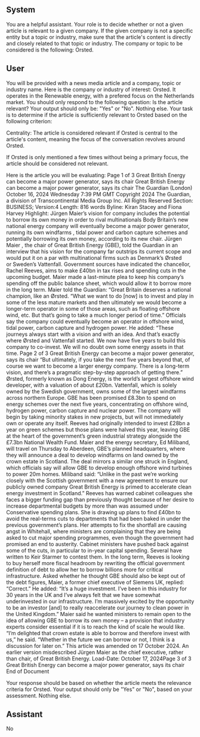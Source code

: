 ## System

You are a helpful assistant. Your role is to decide whether or not a given article is relevant to a given company. If the given company is not a specific entity but a topic or industry, make sure that the article's content is directly and closely related to that topic or industry. The company or topic to be considered is the following: Orsted.

## User


You will be provided with a news media article and a company, topic or industry name. Here is the company or industry of interest: Orsted. It operates in the Renewable energy, with a prefered focus on the Netherlands market. You should only respond to the following question: Is the article relevant? Your output should only be: "Yes" or "No". Nothing else. Your task is to determine if the article is sufficiently relevant to Orsted based on the following criterion:

Centrality: The article is considered relevant if Orsted is central to the article's content, meaning the focus of the conversation revolves around Orsted.

If Orsted is only mentioned a few times without being a primary focus, the article should be considered not relevant.

Here is the article you will be evaluating: Page 1 of 3
Great British Energy can become a major power generator, says its chair
Great British Energy can become a major power generator, says its chair
The Guardian (London)
October 16, 2024 Wednesday 7:39 PM GMT
Copyright 2024 The Guardian, a division of Transcontinental Media Group Inc. All Rights Reserved
Section: BUSINESS; Version:4
Length: 816 words
Byline: Kiran Stacey and Fiona Harvey
Highlight: Jürgen Maier’s vision for company includes the potential to borrow its own money in order to rival 
multinationals
Body
Britain’s new national energy company will eventually become a major power generator, running its own windfarms 
, tidal power and carbon capture schemes and potentially borrowing its own money, according to its new chair.
Jürgen Maier , the chair of Great British Energy  (GBE), told the Guardian in an interview that his vision for the 
company far outstrips its current scope and would put it on a par with multinational firms such as Denmark’s Ørsted  
or Sweden’s Vattenfall.
Government sources have indicated the chancellor, Rachel Reeves, aims to make £40bn in tax rises and spending 
cuts  in the upcoming budget. Maier made a last-minute plea to keep his company’s spending off the public balance 
sheet, which would allow it to borrow more in the long term.
Maier told the Guardian: “Great Britain deserves a national champion, like an Ørsted.
“What we want to do [now] is to invest and play in some of the less mature markets and then ultimately we would 
become a longer-term operator in some of those areas, such as floating offshore wind, etc. But that’s going to take 
a much longer period of time.”
Officials say the company could eventually become an operator in offshore wind, tidal power, carbon capture and 
hydrogen power.
He added: “These journeys always start with a vision and with an idea. And that’s exactly where Ørsted and 
Vattenfall started. We now have five years to build this company to co-invest. We will no doubt own some energy 
assets in that time.
Page 2 of 3
Great British Energy can become a major power generator, says its chair
“But ultimately, if you take the next five years beyond that, of course we want to become a larger energy company. 
There is a long-term vision, and there’s a pragmatic step-by-step approach of getting there.”
Ørsted, formerly known as Dong Energy, is the world’s largest offshore wind developer, with a valuation of about 
£20bn. Vattenfall, which is solely owned by the Swedish government, owns some of the largest windfarms across 
northern Europe.
GBE has been promised £8.3bn to spend on energy schemes over the next five years, concentrating on offshore 
wind, hydrogen power, carbon capture and nuclear power.  The company will begin by taking minority stakes in new 
projects, but will not immediately own or operate any itself.
Reeves had originally intended to invest £28bn a year on green schemes but those plans were halved  this year, 
leaving GBE at the heart of the government’s green industrial strategy alongside the £7.3bn National Wealth Fund.
Maier and the energy secretary, Ed Miliband, will travel on Thursday to Aberdeen, GBE’s planned headquarters, 
where they will announce a deal to develop windfarms on land owned by the crown estate in Scotland. The deal 
mirrors a similar one  struck in England, which officials say will allow GBE to develop enough offshore wind turbines 
to power 20m homes.
Miliband said: “Unlike in the past we’re working closely with the Scottish government with a new agreement to 
ensure our publicly owned company Great British Energy is primed to accelerate clean energy investment in 
Scotland.”
Reeves has warned cabinet colleagues she faces a bigger funding gap than previously thought because of her 
desire to increase departmental budgets by more than was assumed under Conservative spending plans.
She is drawing up plans to find £40bn to avoid the real-terms cuts to departments that had been baked in under the 
previous government’s plans.
Her attempts to fix the shortfall are causing angst in Whitehall, where ministers are complaining that they are being 
asked to cut major spending programmes, even though the government had promised an end to austerity.
Cabinet ministers have pushed back against some of the cuts, in particular to in-year capital spending.  Several 
have written to Keir Starmer to contest them.
In the long term, Reeves is looking to buy herself more fiscal headroom by rewriting the official government 
definition of debt to allow her to borrow billions more for critical infrastructure.
Asked whether he thought GBE should also be kept out of the debt figures, Maier, a former chief executive of 
Siemens UK, replied: “Correct.”
He added: “It’s a huge investment. I’ve been in this industry for 30 years in the UK and I’ve always felt that we have 
somewhat underinvested in our infrastructure. I’m massively excited by the opportunity to be an investor [and] to 
really reaccelerate our journey to clean power in the United Kingdom.”
Maier said he wanted ministers to remain open to the idea of allowing GBE to borrow its own money – a provision 
that industry experts consider essential if it is to reach the kind of scale he would like.
“I’m delighted that crown estate is able to borrow and therefore invest with us,” he said. “Whether in the future we 
can borrow or not, I think is a discussion for later on.”
 This article was amended on 17 October 2024. An earlier version misdescribed Jürgen Maier as the chief 
executive, rather than chair, of Great British Energy.
Load-Date: October 17, 2024Page 3 of 3
Great British Energy can become a major power generator, says its chair
End of Document

Your response should be based on whether the article meets the relevance criteria for Orsted.
Your output should only be "Yes" or "No", based on your assessment. Nothing else.
            

## Assistant

No

